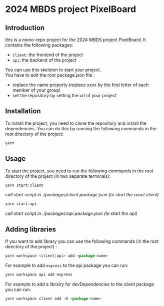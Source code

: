 # 2024 MBDS project PixelBoard

## Introduction
this is a mono-repo project for the 2024 MBDS project PixelBoard. It contains the following packages:
- `client`: the frontend of the project
- `api`: the backend of the project

You can use this skeleton to start your project.    
You have to edit the root package.json file : 
- replace the name property (replace xxxx by the first letter of each member of your group)
- set the repository by setting the url of your project  


## Installation
To install the project, you need to clone the repository and install the dependencies. You can do this by running the following commands in the root directory of the project:
``` js
yarn
```

## Usage
To start the project, you need to run the following commands in the root directory of the project (in two separate terminals):
``` js
yarn start:client 
```
*call start script in ./packages/client package.json (to start the react client)*  

``` js
yarn start:api 
```
*call start script in ./packages/api package.json (to start the api)*


## Adding libraries

If you want to add library you can use the following commands (in the root directory of the project) :
``` js
yarn workspace <client|api> add <package-name> 
```
For example to add `express` to the api package you can run:
``` js
yarn workspace api add express
```

For example to add a librairy for devDependencies to the client package you can run:
``` js
yarn workspace client add -D <package-name>
```
